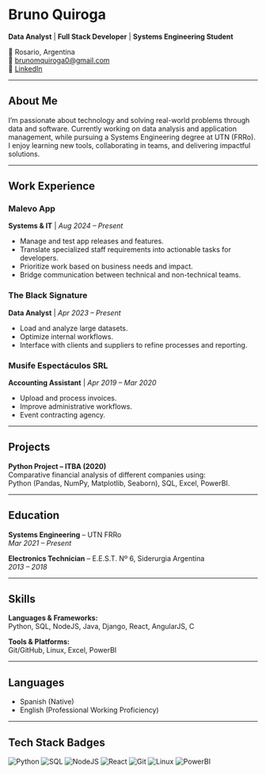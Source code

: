 # Bruno Quiroga

**Data Analyst** | **Full Stack Developer** | **Systems Engineering Student**

📍 Rosario, Argentina  
📧 [brunomquiroga0@gmail.com](mailto:brunomquiroga0@gmail.com)  
🔗 [LinkedIn](https://linkedin.com/in/brunomaximilianoquiroga)

---

## About Me

I’m passionate about technology and solving real-world problems through data and software. Currently working on data analysis and application management, while pursuing a Systems Engineering degree at UTN (FRRo). I enjoy learning new tools, collaborating in teams, and delivering impactful solutions.

---

## Work Experience

### Malevo App  
**Systems & IT** | *Aug 2024 – Present*  
- Manage and test app releases and features.  
- Translate specialized staff requirements into actionable tasks for developers.  
- Prioritize work based on business needs and impact.  
- Bridge communication between technical and non-technical teams.

### The Black Signature  
**Data Analyst** | *Apr 2023 – Present*  
- Load and analyze large datasets.  
- Optimize internal workflows.  
- Interface with clients and suppliers to refine processes and reporting.

### Musife Espectáculos SRL  
**Accounting Assistant** | *Apr 2019 – Mar 2020*  
- Upload and process invoices.  
- Improve administrative workflows.  
- Event contracting agency.

---

## Projects

**Python Project – ITBA (2020)**  
Comparative financial analysis of different companies using:  
Python (Pandas, NumPy, Matplotlib, Seaborn), SQL, Excel, PowerBI.

---

## Education

**Systems Engineering** – UTN FRRo  
*Mar 2021 – Present*

**Electronics Technician** – E.E.S.T. Nº 6, Siderurgia Argentina  
*2013 – 2018*

---

## Skills

**Languages & Frameworks:**  
Python, SQL, NodeJS, Java, Django, React, AngularJS, C

**Tools & Platforms:**  
Git/GitHub, Linux, Excel, PowerBI

---

## Languages

- Spanish (Native)  
- English (Professional Working Proficiency)

---

## Tech Stack Badges

![Python](https://img.shields.io/badge/Python-3670A0?style=flat-square&logo=python&logoColor=ffdd54)
![SQL](https://img.shields.io/badge/SQL-000?style=flat-square&logo=mysql&logoColor=white)
![NodeJS](https://img.shields.io/badge/Node.js-339933?style=flat-square&logo=nodedotjs&logoColor=white)
![React](https://img.shields.io/badge/React-20232A?style=flat-square&logo=react&logoColor=61DAFB)
![Git](https://img.shields.io/badge/Git-F05032?style=flat-square&logo=git&logoColor=white)
![Linux](https://img.shields.io/badge/Linux-FCC624?style=flat-square&logo=linux&logoColor=black)
![PowerBI](https://img.shields.io/badge/PowerBI-F2C811?style=flat-square&logo=powerbi&logoColor=black)
